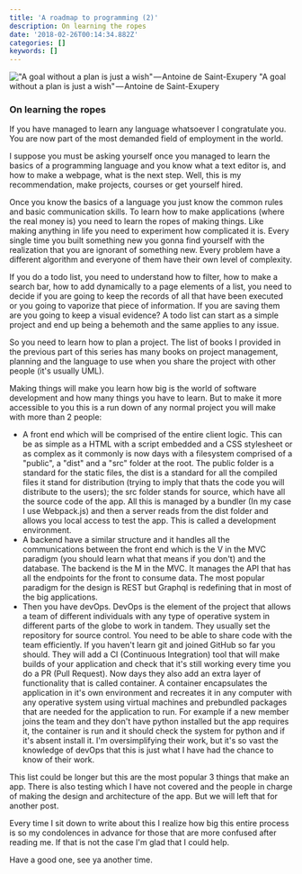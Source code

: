 ```yaml
---
title: 'A roadmap to programming (2)'
description: On learning the ropes
date: '2018-02-26T00:14:34.882Z'
categories: []
keywords: []
---
```


!["A goal without a plan is just a wish" — Antoine de Saint-Exupery](https://cdn-images-1.medium.com/max/800/0*B6SYbRery3e8X271.)
"A goal without a plan is just a wish" — Antoine de Saint-Exupery

### On learning the ropes

If you have managed to learn any language whatsoever I congratulate you. You are now part of the most demanded field of employment in the world.

I suppose you must be asking yourself once you managed to learn the basics of a programming language and you know what a text editor is, and how to make a webpage, what is the next step. Well, this is my recommendation, make projects, courses or get yourself hired.

Once you know the basics of a language you just know the common rules and basic communication skills. To learn how to make applications (where the real money is) you need to learn the ropes of making things. Like making anything in life you need to experiment how complicated it is. Every single time you built something new you gonna find yourself with the realization that you are ignorant of something new. Every problem have a different algorithm and everyone of them have their own level of complexity.

If you do a todo list, you need to understand how to filter, how to make a search bar, how to add dynamically to a page elements of a list, you need to decide if you are going to keep the records of all that have been executed or you going to vaporize that piece of information. If you are saving them are you going to keep a visual evidence? A todo list can start as a simple project and end up being a behemoth and the same applies to any issue.

So you need to learn how to plan a project. The list of books I provided in the previous part of this series has many books on project management, planning and the language to use when you share the project with other people (it's usually UML).

Making things will make you learn how big is the world of software development and how many things you have to learn. But to make it more accessible to you this is a run down of any normal project you will make with more than 2 people:

*   A front end which will be comprised of the entire client logic. This can be as simple as a HTML with a script embedded and a CSS stylesheet or as complex as it commonly is now days with a filesystem comprised of a "public", a "dist" and a "src" folder at the root. The public folder is a standard for the static files, the dist is a standard for all the compiled files it stand for distribution (trying to imply that thats the code you will distribute to the users); the src folder stands for source, which have all the source code of the app. All this is managed by a bundler (In my case I use Webpack.js) and then a server reads from the dist folder and allows you local access to test the app. This is called a development environment.
*   A backend have a similar structure and it handles all the communications between the front end which is the V in the MVC paradigm (you should learn what that means if you don't) and the database. The backend is the M in the MVC. It manages the API that has all the endpoints for the front to consume data. The most popular paradigm for the design is REST but Graphql is redefining that in most of the big applications.
*   Then you have devOps. DevOps is the element of the project that allows a team of different individuals with any type of operative system in different parts of the globe to work in tandem. They usually set the repository for source control. You need to be able to share code with the team efficiently. If you haven't learn git and joined GitHub so far you should. They will add a CI (Continuous Integration) tool that will make builds of your application and check that it's still working every time you do a PR (Pull Request). Now days they also add an extra layer of functionality that is called container. A container encapsulates the application in it's own environment and recreates it in any computer with any operative system using virtual machines and prebundled packages that are needed for the application to run. For example if a new member joins the team and they don't have python installed but the app requires it, the container is run and it should check the system for python and if it's absent install it. I'm oversimplifying their work, but it's so vast the knowledge of devOps that this is just what I have had the chance to know of their work.

This list could be longer but this are the most popular 3 things that make an app. There is also testing which I have not covered and the people in charge of making the design and architecture of the app. But we will left that for another post.

Every time I sit down to write about this I realize how big this entire process is so my condolences in advance for those that are more confused after reading me. If that is not the case I'm glad that I could help.

Have a good one, see ya another time.